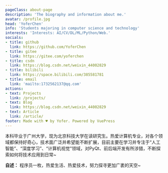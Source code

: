 ```yaml
---
pageClass: about-page
description: 'The biography and information about me.'
avatar: /profile.jpg
head: 'YoferChen'
info: 'Students majoring in computer science and technology'
interests: 'Interests: AI/CV/DL/ML/Python/Web.'
socials:
- title: github
  link: https://github.com/YoferChen
- title: gitee
  link: https://gitee.com/yoferchen
- title: csdn
  link: https://blog.csdn.net/weixin_44002829
- title: bilibili
  link: https://space.bilibili.com/385581781
- title: email
  link: 'mailto:1732562137@qq.com'
actions:
- text: Projects
  link: /projects/
- text: Blog
  link: https://blog.csdn.net/weixin_44002829
- text: Article
  link: /article/
footer: Made with ♥ by Yofer. Powered by VuePress
---
```


<AboutCard :frontmatter="$page.frontmatter" >

本科毕业于广州大学，现为北京科技大学在读研究生。热爱计算机专业，对各个领域都保持好奇心，技术面广泛并希望能不断扩展，目前主要在学习并专注于“人工智能”、“深度学习”、“计算机视觉”领域，对PyQt、前后端开发有所涉猎，不断探索如何将技术应用到日常~

**自述：** 程序员一枚，热爱生活、热爱技术，努力探寻更加广袤的天空~

</AboutCard>

<style lang="stylus">

.theme-container.about-page .page
  background-color #e6ecf0
  min-height calc(100vh)
  
  .last-updated
    display none

</style>